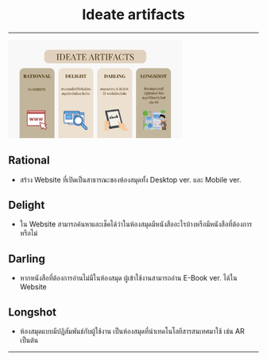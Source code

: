 <h1 align= "center"> Ideate artifacts </h1>

<hr>

<img src ="image/Ideate artifacts.png" width ="350" >


## Rational
- สร้าง Website ที่เปิดเป็นสาธารณะของห้องสมุดทั้ง Desktop ver. และ Mobile ver.

## Delight
- ใน Website สามารถค้นหาและเช็คได้ว่าในห้องสมุดมีหนังสืออะไรบ้างหรือมีหนังสือที่ต้องการหรือไม่

## Darling
- หากหนังสือที่ต้องการอ่านไม่มีในห้องสมุด ผู้เข้าใช้งานสามารถอ่าน E-Book ver. ได้ใน Website

## Longshot
- ห้องสมุดแบบมีปฏิสัมพันธ์กับผู้ใช้งาน เป็นห้องสมุดที่นำเทคโนโลยีสารสนเทศมาใช้ เช่น AR เป็นต้น

<hr>
